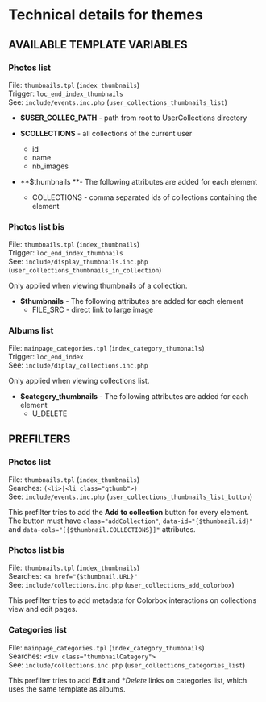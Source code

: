 # Technical details for themes

## AVAILABLE TEMPLATE VARIABLES

### Photos list
File: `thumbnails.tpl` (`index_thumbnails`)  
Trigger: `loc_end_index_thumbnails`  
See: `include/events.inc.php` (`user_collections_thumbnails_list`)
  
* **$USER_COLLEC_PATH** - path from root to UserCollections directory
  
* **$COLLECTIONS** - all collections of the current user
  * id
  * name
  * nb_images

* **$thumbnails **- The following attributes are added for each element
  * COLLECTIONS - comma separated ids of collections containing the element
    
### Photos list bis
File: `thumbnails.tpl` (`index_thumbnails`)  
Trigger: `loc_end_index_thumbnails`  
See: `include/display_thumbnails.inc.php` (`user_collections_thumbnails_in_collection`)
  
Only applied when viewing thumbnails of a collection.
  
* **$thumbnails** - The following attributes are added for each element
  * FILE_SRC - direct link to large image
    
### Albums list
File: `mainpage_categories.tpl` (`index_category_thumbnails`)  
Trigger: `loc_end_index`  
See: `include/diplay_collections.inc.php`
  
Only applied when viewing collections list.
  
* **$category_thumbnails** - The following attributes are added for each element
  * U_DELETE


## PREFILTERS

### Photos list
File: `thumbnails.tpl` (`index_thumbnails`)  
Searches: `(<li>|<li class="gthumb">)`  
See: `include/events.inc.php` (`user_collections_thumbnails_list_button`)
  
This prefilter tries to add the **Add to collection** button for every element. The button must have `class="addCollection"`, `data-id="{$thumbnail.id}"`  and `data-cols="[{$thumbnail.COLLECTIONS}]"` attributes.
  
### Photos list bis
File: `thumbnails.tpl` (`index_thumbnails`)  
Searches: `<a href="{$thumbnail.URL}"`  
See: `include/collections.inc.php` (`user_collections_add_colorbox`)
  
This prefilter tries to add metadata for Colorbox interactions on collections view and edit pages.
  
### Categories list
File: `mainpage_categories.tpl` (`index_category_thumbnails`)  
Searches: `<div class="thumbnailCategory">`  
See: `include/collections.inc.php` (`user_collections_categories_list`)
  
This prefilter tries to add **Edit** and **Delete* links on categories list, which uses the same template as albums.
  
